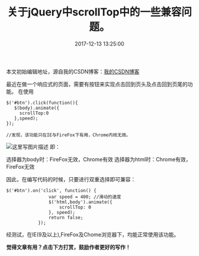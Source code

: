 ﻿---
title: 关于jQuery中scrollTop中的一些兼容问题。
date: 2017-12-13 13:25:00
tags: jquery
reward: true #是否开启打赏功能
comment: true #是否开启评论功能
---
本文初始编辑地址，源自我的CSDN博客：[我的CSDN博客](http://blog.csdn.net/qq_20264891/article/details/78790869)

最近在做一个响应式的页面，需要有按钮来实现点击回到页头及点击回到页尾的功能。
在使用

```
$('#btn').click(function(){
   $(body).animate({
	 scrollTop:0
   },speed);
});

//发现，该功能只在IE与FireFox下有用，Chrome内核无效。

```
![这里写图片描述](http://files.jb51.net/file_images/article/201512/2015123120741782.png?201511312749)
即：

选择器为body时：FireFox无效，Chrome有效 
选择器为html时：Chrome有效，FireFox无效

因此，在编写代码的时候，只要进行双重选择即可兼容：

```
$('#btn').on('click', function() {
				var speed = 400; //滑动的速度
				$('html,body').animate({
					scrollTop: 0
				}, speed);
				return false;
			});
```
经测试，在IE(9及以上),FireFox及Chome浏览器下，均能正常使用该功能。



<b>觉得文章有用？点击下方打赏，鼓励作者更好的写作！</b>

